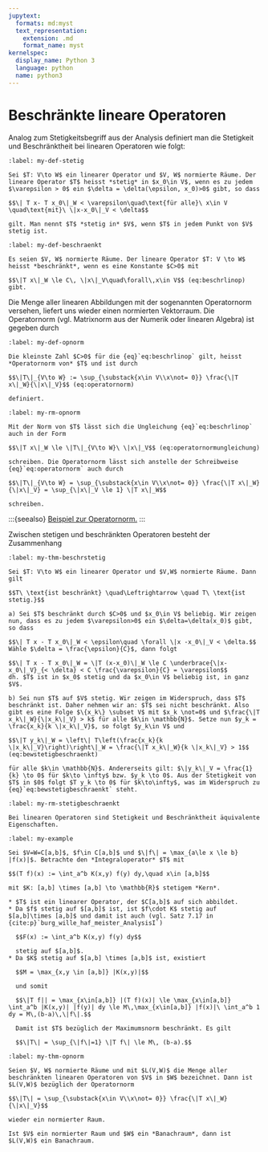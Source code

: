 ```yaml
---
jupytext:
  formats: md:myst
  text_representation:
    extension: .md
    format_name: myst
kernelspec:
  display_name: Python 3
  language: python
  name: python3
---
```


# Beschränkte lineare Operatoren

Analog zum Stetigkeitsbegriff aus der Analysis definiert man die Stetigkeit und Beschränktheit bei linearen Operatoren wie folgt:

```{prf:definition} stetig
:label: my-def-stetig

Sei $T: V\to W$ ein linearer Operator und $V, W$ normierte Räume. Der lineare Operator $T$ heisst *stetig* in $x_0\in V$, wenn es zu jedem $\varepsilon > 0$ ein $\delta = \delta(\epsilon, x_0)>0$ gibt, so dass

$$\| T x- T x_0\|_W < \varepsilon\quad\text{für alle}\ x\in V \quad\text{mit}\ \|x-x_0\|_V < \delta$$

gilt. Man nennt $T$ *stetig in* $V$, wenn $T$ in jedem Punkt von $V$ stetig ist.
```

```{prf:definition} beschränkt
:label: my-def-beschraenkt

Es seien $V, W$ normierte Räume. Der lineare Operator $T: V \to W$ heisst *beschränkt*, wenn es eine Konstante $C>0$ mit

$$\|T x\|_W \le C\, \|x\|_V\quad\forall\,x\in V$$ (eq:beschrlinop)
gibt.
```

Die Menge aller linearen Abbildungen mit der sogenannten Operatornorm versehen, liefert uns wieder einen normierten Vektorraum. Die Operatornorm (vgl. Matrixnorm aus der Numerik oder linearen Algebra) ist gegeben durch

```{prf:definition} Operatornorm
:label: my-def-opnorm

Die kleinste Zahl $C>0$ für die {eq}`eq:beschrlinop` gilt, heisst *Operatornorm von* $T$ und ist durch

$$\|T\|_{V\to W} := \sup_{\substack{x\in V\\x\not= 0}} \frac{\|T x\|_W}{\|x\|_V}$$ (eq:operatornorm)

definiert.
```

```{prf:remark}
:label: my-rm-opnorm

Mit der Norm von $T$ lässt sich die Ungleichung {eq}`eq:beschrlinop` auch in der Form

$$\|T x\|_W \le \|T\|_{V\to W}\ \|x\|_V$$ (eq:operatornormungleichung)

schreiben. Die Operatornorm lässt sich anstelle der Schreibweise {eq}`eq:operatornorm` auch durch

$$\|T\|_{V\to W} = \sup_{\substack{x\in V\\x\not= 0}} \frac{\|T x\|_W}{\|x\|_V} = \sup_{\|x\|_V \le 1} \|T x\|_W$$

schreiben.
```

:::{seealso}
[Beispiel zur Operatornorm.](BeispielLineareOperatoren.ipynb)
:::

Zwischen stetigen und beschränkten Operatoren besteht der Zusammenhang

```{prf:theorem}
:label: my-thm-beschrstetig

Sei $T: V\to W$ ein linearer Operator und $V,W$ normierte Räume. Dann gilt

$$T\ \text{ist beschränkt} \quad\Leftrightarrow \quad T\ \text{ist stetig.}$$
```

````{prf:proof}
a) Sei $T$ beschränkt durch $C>0$ und $x_0\in V$ beliebig. Wir zeigen nun, dass es zu jedem $\varepsilon>0$ ein $\delta=\delta(x_0)$ gibt, so dass

$$\| T x - T x_0\|_W < \epsilon\quad \forall \|x -x_0\|_V < \delta.$$
Wähle $\delta = \frac{\epsilon}{C}$, dann folgt

$$\| T x - T x_0\|_W = \|T (x-x_0)\|_W \le C \underbrace{\|x-x_0\|_V}_{< \delta} < C \frac{\varepsilon}{C} = \varepsilon$$
dh. $T$ ist in $x_0$ stetig und da $x_0\in V$ beliebig ist, in ganz $V$.

b) Sei nun $T$ auf $V$ stetig. Wir zeigen im Widerspruch, dass $T$ beschränkt ist. Daher nehmen wir an: $T$ sei nicht beschränkt. Also gibt es eine Folge $\{x_k\} \subset V$ mit $x_k \not=0$ und $\frac{\|T x_k\|_W}{\|x_k\|_V} > k$ für alle $k\in \mathbb{N}$. Setze nun $y_k = \frac{x_k}{k \|x_k\|_V}$, so folgt $y_k\in V$ und

$$\|T y_k\|_W = \left\| T\left(\frac{x_k}{k \|x_k\|_V}\right)\right\|_W = \frac{\|T x_k\|_W}{k \|x_k\|_V} > 1$$ (eq:bewstetigbeschraenkt)

für alle $k\in \mathbb{N}$. Andererseits gilt: $\|y_k\|_V = \frac{1}{k} \to 0$ für $k\to \infty$ bzw. $y_k \to 0$. Aus der Stetigkeit von $T$ in $0$ folgt $T y_k \to 0$ für $k\to\infty$, was im Widerspruch zu {eq}`eq:bewstetigbeschraenkt` steht.
````

```{prf:remark}
:label: my-rm-stetigbeschraenkt

Bei linearen Operatoren sind Stetigkeit und Beschränktheit äquivalente Eigenschaften.
```

```{prf:example}
:label: my-example

Sei $V=W=C[a,b]$, $f\in C[a,b]$ und $\|f\| = \max_{a\le x \le b} |f(x)|$. Betrachte den *Integraloperator* $T$ mit

$$(T f)(x) := \int_a^b K(x,y) f(y) dy,\quad x\in [a,b]$$

mit $K: [a,b] \times [a,b] \to \mathbb{R}$ stetigem *Kern*.

* $T$ ist ein linearer Operator, der $C[a,b]$ auf sich abbildet.
* Da $f$ stetig auf $[a,b]$ ist, ist $f\cdot K$ stetig auf $[a,b]\times [a,b]$ und damit ist auch (vgl. Satz 7.17 in {cite:p}`burg_wille_haf_meister_AnalysisI`)

  $$F(x) := \int_a^b K(x,y) f(y) dy$$

  stetig auf $[a,b]$.
* Da $K$ stetig auf $[a,b] \times [a,b]$ ist, existiert

  $$M = \max_{x,y \in [a,b]} |K(x,y)|$$

  und somit

  $$\|T f|| = \max_{x\in[a,b]} |(T f)(x)| \le \max_{x\in[a,b]} \int_a^b |K(x,y)| |f(y)| dy \le M\,\max_{x\in[a,b]} |f(x)|\ \int_a^b 1 dy = M\,(b-a)\,\|f\|.$$

  Damit ist $T$ bezüglich der Maximumsnorm beschränkt. Es gilt

  $$\|T\| = \sup_{\|f\|=1} \|T f\| \le M\, (b-a).$$
```

```{prf:theorem}
:label: my-thm-opnorm

Seien $V, W$ normierte Räume und mit $L(V,W)$ die Menge aller beschränkten linearen Operatoren von $V$ in $W$ bezeichnet. Dann ist $L(V,W)$ bezüglich der Operatornorm

$$\|T\| = \sup_{\substack{x\in V\\x\not= 0}} \frac{\|T x\|_W}{\|x\|_V}$$

wieder ein normierter Raum.

Ist $V$ ein normierter Raum und $W$ ein *Banachraum*, dann ist $L(V,W)$ ein Banachraum.
```
